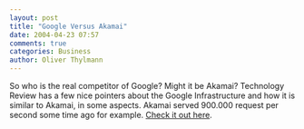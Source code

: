 ```yaml
---
layout: post
title: "Google Versus Akamai"
date: 2004-04-23 07:57
comments: true
categories: Business
author: Oliver Thylmann
---
```



So who is the real competitor of Google? Might it be Akamai? Technology Review has a few nice pointers about the Google Infrastructure and how it is similar to Akamai, in some aspects. Akamai served 900.000 request per second some time ago for example. [Check it out here](http://www.technologyreview.com/articles/print_version/wo_garfinkel042104.asp).


